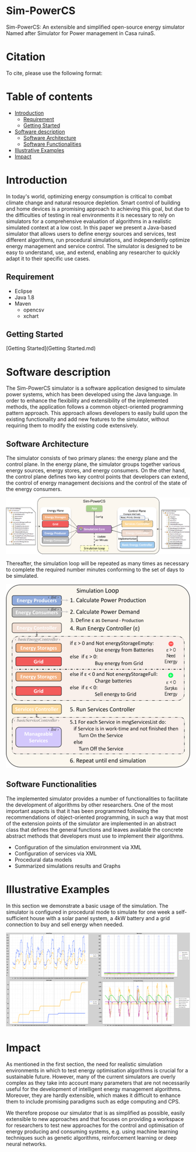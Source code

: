 # Sim-PowerCS
Sim-PowerCS: An extensible and simplified open-source energy simulator
Named after Simulator for Power management in Casa ruinaS.

# Citation
To cite, please use the following format: 

# Table of contents
- [Introduction](#introduction)
  - [Requirement](#requirement)
  - [Getting Started](#getting-started)
- [Software description](#software-description)
  - [Software Architecture](#software-architecture)
  - [Software Functionalities](#software-functionalities)
- [Illustrative Examples](#illustrative-examples)
- [Impact](#impact)

# Introduction
In today's world, optimizing energy consumption is critical to combat climate change and natural resource depletion. Smart control of building and home devices is a promising approach to achieving this goal, but due to the difficulties of testing in real environments it is necessary to rely on simulators for a comprehensive evaluation of algorithms in a realistic simulated context at a low cost. In this paper we present a Java-based simulator that allows users to define energy sources and services, test different algorithms, run procedural simulations, and independently optimize energy management and service control. The simulator is designed to be easy to understand, use, and extend, enabling any researcher to quickly adapt it to their specific use cases.

## Requirement
- Eclipse
- Java 1.8
- Maven
  - opencsv
  - xchart

## Getting Started 
[Getting Started](Getting Started.md)

# Software description
The Sim-PowerCS simulator is a software application designed to simulate power systems, which has been developed using the Java language. In order to enhance the flexibility and extensibility of the implemented methods, the application follows a common object-oriented programming pattern approach. This approach allows developers to easily build upon the existing functionality and add new features to the simulator, without requiring them to modify the existing code extensively.

## Software Architecture
The simulator consists of two primary planes: the energy plane and the control plane. In the energy plane, the simulator groups together various energy sources, energy stores, and energy consumers. On the other hand, the control plane defines two key control points that developers can extend, the control of energy management decisions and the control of the state of the energy consumers. 

![Architecture](images/Simulator.png)

Thereafter, the simulation loop will be repeated as many times as necessary to complete the required number minutes conforming to the set of days to be simulated.

![SimulationLoop](images/SimulationLoop.png)

## Software Functionalities
The implemented simulator provides a number of functionalities to facilitate the development of algorithms by other researchers. 
One of the most important aspects is that it has been programmed following the recommendations of object-oriented programming, in such a way that most of the extension points of the simulator are implemented in an abstract class that defines the general functions and leaves available the concrete abstract methods that developers must use to implement their algorithms. 

- Configuration of the simulation environment via XML
- Configuration of services via XML
- Procedural data models
- Summarized simulations results and Graphs

# Illustrative Examples
In this section we demonstrate a basic usage of the simulation.
The simulator is configured in procedural mode to simulate for one week a self-sufficient house with a solar panel system, a 4kW battery and a grid connection to buy and sell energy when needed.


![summary](images/summary.png)


# Impact
As mentioned in the first section, the need for realistic simulation environments in which to test energy optimisation algorithms is crucial for a sustainable future.
However, many of the current simulators are overly complex as they take into account many parameters that are not necessarily useful for the development of intelligent energy management algorithms.
Moreover, they are hardly extensible, which makes it difficult to enhance them to include promising paradigms such as edge computing and CPS.

We therefore propose our simulator that is as simplified as possible, easily extensible to new approaches and that focuses on providing a workspace for researchers to test new approaches for the control and optimisation of energy producing and consuming systems, e.g. using machine learning techniques such as genetic algorithms, reinforcement learning or deep neural networks.
